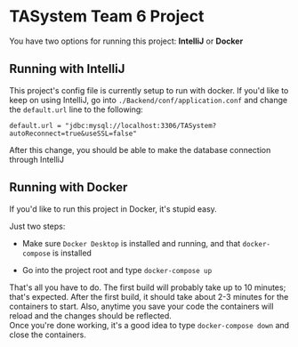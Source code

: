 # TASystem Team 6 Project

You have two options for running this project: **IntelliJ** or **Docker**

## Running with IntelliJ

This project's config file is currently setup to run with docker. 
If you'd like to keep on using IntelliJ, go into `./Backend/conf/application.conf` and change the 
`default.url` line to the following: <br />
```jdbc
default.url = "jdbc:mysql://localhost:3306/TASystem?autoReconnect=true&useSSL=false"
```

After this change, you should be able to make the database connection through IntelliJ

## Running with Docker 

If you'd like to run this project in Docker, it's stupid easy. 

Just two steps: 

* Make sure `Docker Desktop` is installed and running, and that `docker-compose` is installed

* Go into the project root and type `docker-compose up`

That's all you have to do. The first build will probably take up to 10 minutes; that's expected. 
After the first build, it should take about 2-3 minutes for the containers to start. 
Also, anytime you save your code the containers will reload and the changes should be reflected. <br />
Once you're done working, it's a good idea to type `docker-compose down` and close the containers.
